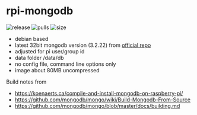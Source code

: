# rpi-mongodb

![release](https://badgen.net/github/tag/antsman/rpi-mongodb?icon=github&label=latest%20release&color=green)
![pulls](https://badgen.net/docker/pulls/antsman/rpi-mongodb?icon=docker)
![size](https://badgen.net/docker/size/antsman/rpi-mongodb/latest/arm?icon=docker&label=image%20size)

- debian based
- latest 32bit mongodb version (3.2.22) from [official repo](https://github.com/mongodb/mongo/releases/tag/r3.2.22)
- adjusted for pi user/group id
- data folder /data/db
- no config file, command line options only
- image about 80MB uncompressed

Build notes from
- https://koenaerts.ca/compile-and-install-mongodb-on-raspberry-pi/
- https://github.com/mongodb/mongo/wiki/Build-Mongodb-From-Source
- https://github.com/mongodb/mongo/blob/master/docs/building.md
